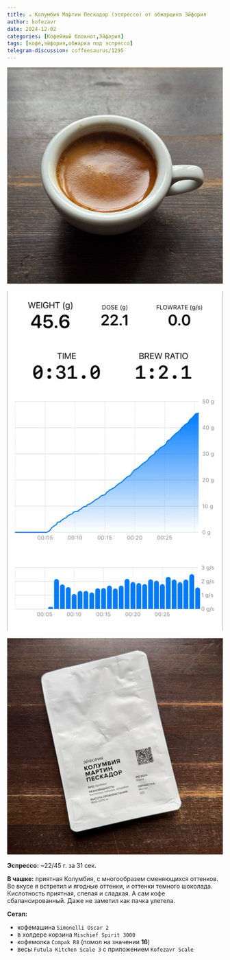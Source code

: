 ```yaml
---
title: ☕️ Колумбия Мартин Пескадор (эспрессо) от обжарщика Эйфория
author: kofezavr
date: 2024-12-02
categories: [Кофейный блокнот,Эйфория]
tags: [кофе,эйфория,обжарка под эспрессо]
telegram-discussion: coffeesaurus/1295
--- 
```

![Колумбия Мартин Пескадор (эспрессо) от обжарщика Эйфория](/assets/img/posts/24/12/peskador-1.jpg)

![Колумбия Мартин Пескадор (эспрессо) от обжарщика Эйфория](/assets/img/posts/24/12/peskador-2.jpg)

![Колумбия Мартин Пескадор (эспрессо) от обжарщика Эйфория](/assets/img/posts/24/12/peskador-3.jpg)

**Эспрессо:** ~22/45 г. за 31 сек.

**В чашке:** приятная Колумбия, с многообразем сменяющихся оттенков. Во вкусе я встретил и ягодные оттенки, и оттенки темного шоколада. Кислотность приятная, спелая и сладкая. А сам кофе сбалансированный. Даже не заметил как пачка улетела.

**Сетап:**
- кофемашина `Simonelli Oscar 2`
- в холдере корзина `Mischief Spirit 3000`
- кофемолка `Compak R8` (помол на значении **16**)
- весы `Futula Kitchen Scale 3` с приложением `Kofezavr Scale`